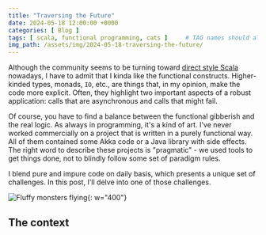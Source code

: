 ```yaml
---
title: "Traversing the Future"
date: 2024-05-18 12:00:00 +0000
categories: [ Blog ]
tags: [ scala, functional programming, cats ]     # TAG names should always be lowercase
img_path: /assets/img/2024-05-18-traversing-the-future/
---
```


Although the community seems to be turning toward [direct style Scala](https://www.youtube.com/watch?v=0Fm0y4K4YO8)
nowadays, I have to admit that I kinda like the functional constructs. Higher-kinded types, monads, `IO`, etc., are
things that, in my opinion, make the code more explicit. Often, they highlight two important aspects of a robust
application: calls that are asynchronous and calls that might fail.

Of course, you have to find a balance between the functional gibberish and the real logic. As always in programming,
it's a kind of art. I've never worked commercially on a project that is written in a purely functional way. All of them
contained some Akka code or a Java library with side effects. The right word to describe these projects is "pragmatic" -
we used tools to get things done, not to blindly follow some set of paradigm rules.

I blend pure and impure code on daily basis, which presents a unique set of challenges. In this post, I'll delve into
one of those challenges.

![Fluffy monsters flying](fluffy_monsters_flying.jpg){: w="400"}

## The context
